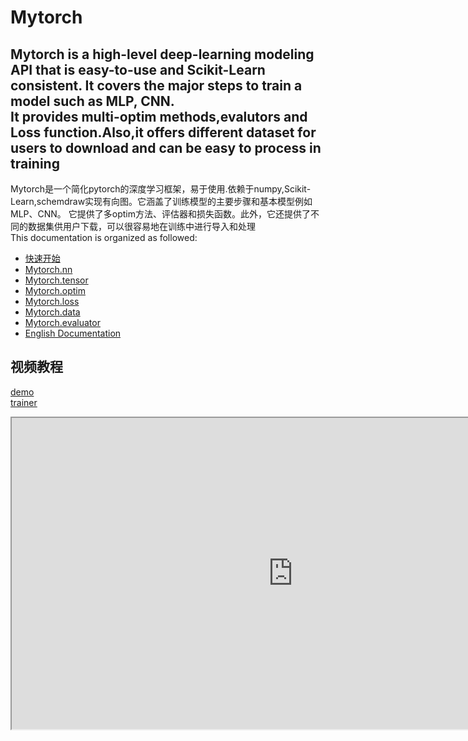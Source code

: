 

# Mytorch
Mytorch is a high-level deep-learning modeling API that is easy-to-use and 
Scikit-Learn consistent. It covers the major steps to train a 
model such as  MLP, CNN.  
It provides multi-optim methods,evalutors and Loss function.Also,it offers different dataset for users
to download and can be easy to process in training  
---
Mytorch是一个简化pytorch的深度学习框架，易于使用.依赖于numpy,Scikit-Learn,schemdraw实现有向图。它涵盖了训练模型的主要步骤和基本模型例如MLP、CNN。
它提供了多optim方法、评估器和损失函数。此外，它还提供了不同的数据集供用户下载，可以很容易地在训练中进行导入和处理  
This documentation is organized as followed:
- [快速开始](https://yulinlina.github.io/Mytorch/Chinese/Chinese.html)  
- [Mytorch.nn](https://yulinlina.github.io/Mytorch/Mytorch.nn.html)  
- [Mytorch.tensor](https://yulinlina.github.io/Mytorch/Mytorch.tensor.html) 
- [Mytorch.optim](https://yulinlina.github.io/Mytorch/Mytorch.optim.html) 
- [Mytorch.loss](https://yulinlina.github.io/Mytorch/Mytorch.loss.html) 
- [Mytorch.data](https://yulinlina.github.io/Mytorch/Mytorch.data.html) 
- [Mytorch.evaluator](https://yulinlina.github.io/Mytorch/Mytorch.evaluator;.html) 
- [English Documentation](https://yulinlina.github.io/Mytorch/Chinese/English.html)   
## 视频教程
[demo](https://www.bilibili.com/video/BV1E14y1n7dh/?vd_source=77f197efc9e66a13ad8a2235a6cb34be)  
[trainer](https://www.bilibili.com/video/BV1Y14y1n7HG/?vd_source=77f197efc9e66a13ad8a2235a6cb34be)  
<iframe height=498 width=900 src="https://www.bilibili.com/video/BV1E14y1n7dh/?vd_source=77f197efc9e66a13ad8a2235a6cb34be">